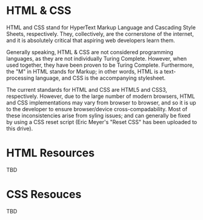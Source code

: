 # HTML & CSS

HTML and CSS stand for HyperText Markup Language and Cascading Style Sheets, respectively. They, collectively, are the cornerstone of the internet, and it is absolutely critical that aspiring web developers learn them.

Generally speaking, HTML & CSS are not considered programming languages, as they are not individually Turing Complete. However, when used together, they have been proven to be Turing Complete. Furthermore, the "M" in HTML stands for Markup; in other words, HTML is a text-processing language, and CSS is the accompanying stylesheet. 

The current standards for HTML and CSS are HTML5 and CSS3, respectively. However, due to the large number of modern browsers, HTML and CSS implementations may vary from browser to browser, and so it is up to the developer to ensure browser/device cross-compadability. Most of these inconsistencies arise from syling issues; and can generally be fixed by using a CSS reset script (Eric Meyer's "Reset CSS" has been uploaded to this drive).

# HTML Resources
TBD

# CSS Resouces
TBD

